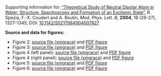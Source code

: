 Supporting information for: [“Theoretical Study of Neutral Dipolar Atom in Water: Structure, Spectroscopy and Formation of an Excitonic State”](https://doi.org/10.1142/S0217984904007827), R. Spezia, F.-X. Coudert and A. Boutin, _Mod. Phys. Lett. B_, **2004**, 18 (26-27), 1327–1345, DOI: [10.1142/S0217984904007827](https://doi.org/10.1142/S0217984904007827)

**Source and data for figures:**

- Figure 2: [source file (xmgrace)](Figure_2.agr) and [PDF figure](Figure_2.pdf)
- Figure 3: [source file (xmgrace)](Figure_3.agr) and [PDF figure](Figure_3.pdf)
- Figure 4 (left panel): [source file (xmgrace)](Figure_4a.agr) and [PDF figure](Figure_4a.pdf)
- Figure 4 (right panel): [source file (xmgrace)](Figure_4b.agr) and [PDF figure](Figure_4b.pdf)
- Figure 5: [source file (xmgrace)](Figure_5.agr) and [PDF figure](Figure_5.pdf)
- Figure 6: [source file (xmgrace)](Figure_6.agr) and [PDF figure](Figure_6.pdf)
